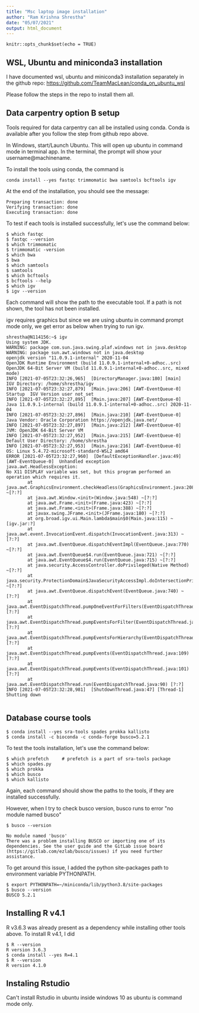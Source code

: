 ```yaml
---
title: "Msc laptop image installation"
author: "Ram Krishna Shrestha"
date: "05/07/2021"
output: html_document
---
```


```{r setup, include=FALSE}
knitr::opts_chunk$set(echo = TRUE)
```

## WSL, Ubuntu and miniconda3 installation

I have documented wsl, ubuntu and miniconda3 installation separately in the github repo: https://github.com/TeamMacLean/conda_on_ubuntu_wsl

Please follow the steps in the repo to install them all. 

## Data carpentry option B setup

Tools required for data carpentry can all be installed using conda. Conda is available after you follow the step from github repo above.

In Windows, start/Launch Ubuntu. This will open up ubuntu in command mode in terminal app. In the terminal, the prompt will show your username@machinename.

To install the tools using conda, the command is

```
conda install --yes fastqc trimmomatic bwa samtools bcftools igv
```
At the end of the installation, you should see the message:
```
Preparing transaction: done
Verifying transaction: done
Executing transaction: done
```

To test if each tools is installed successfully, let's use the command below:
```
$ which fastqc 
$ fastqc --version
$ which trimmomatic
$ trimmomatic -version
$ which bwa
$ bwa 
$ which samtools
$ samtools
$ which bcftools
$ bcftools --help
$ which igv
$ igv --version
```

Each command will show the path to the executable tool. If a path is not shown, the tool has not been installed.

igv requires graphics but since we are using ubuntu in command prompt mode only, we get error as below when trying to run igv.

```
shrestha@N114156:~$ igv
Using system JDK.
WARNING: package com.sun.java.swing.plaf.windows not in java.desktop
WARNING: package sun.awt.windows not in java.desktop
openjdk version "11.0.9.1-internal" 2020-11-04
OpenJDK Runtime Environment (build 11.0.9.1-internal+0-adhoc..src)
OpenJDK 64-Bit Server VM (build 11.0.9.1-internal+0-adhoc..src, mixed mode)
INFO [2021-07-05T23:32:26,965]  [DirectoryManager.java:180] [main]  IGV Directory: /home/shrestha/igv
INFO [2021-07-05T23:32:27,879]  [Main.java:206] [AWT-EventQueue-0]  Startup  IGV Version user not_set
INFO [2021-07-05T23:32:27,895]  [Main.java:207] [AWT-EventQueue-0]  Java 11.0.9.1-internal (build 11.0.9.1-internal+0-adhoc..src) 2020-11-04
INFO [2021-07-05T23:32:27,896]  [Main.java:210] [AWT-EventQueue-0]  Java Vendor: Oracle Corporation https://openjdk.java.net/
INFO [2021-07-05T23:32:27,897]  [Main.java:212] [AWT-EventQueue-0]  JVM: OpenJDK 64-Bit Server VM
INFO [2021-07-05T23:32:27,952]  [Main.java:215] [AWT-EventQueue-0]  Default User Directory: /home/shrestha
INFO [2021-07-05T23:32:27,953]  [Main.java:216] [AWT-EventQueue-0]  OS: Linux 5.4.72-microsoft-standard-WSL2 amd64
ERROR [2021-07-05T23:32:27,960]  [DefaultExceptionHandler.java:49] [AWT-EventQueue-0]  Unhandled exception
java.awt.HeadlessException:
No X11 DISPLAY variable was set, but this program performed an operation which requires it.
        at java.awt.GraphicsEnvironment.checkHeadless(GraphicsEnvironment.java:208) ~[?:?]
        at java.awt.Window.<init>(Window.java:548) ~[?:?]
        at java.awt.Frame.<init>(Frame.java:423) ~[?:?]
        at java.awt.Frame.<init>(Frame.java:388) ~[?:?]
        at javax.swing.JFrame.<init>(JFrame.java:180) ~[?:?]
        at org.broad.igv.ui.Main.lambda$main$0(Main.java:115) ~[igv.jar:?]
        at java.awt.event.InvocationEvent.dispatch(InvocationEvent.java:313) ~[?:?]
        at java.awt.EventQueue.dispatchEventImpl(EventQueue.java:770) ~[?:?]
        at java.awt.EventQueue$4.run(EventQueue.java:721) ~[?:?]
        at java.awt.EventQueue$4.run(EventQueue.java:715) ~[?:?]
        at java.security.AccessController.doPrivileged(Native Method) ~[?:?]
        at java.security.ProtectionDomain$JavaSecurityAccessImpl.doIntersectionPrivilege(ProtectionDomain.java:85) ~[?:?]
        at java.awt.EventQueue.dispatchEvent(EventQueue.java:740) ~[?:?]
        at java.awt.EventDispatchThread.pumpOneEventForFilters(EventDispatchThread.java:203) [?:?]
        at java.awt.EventDispatchThread.pumpEventsForFilter(EventDispatchThread.java:124) [?:?]
        at java.awt.EventDispatchThread.pumpEventsForHierarchy(EventDispatchThread.java:113) [?:?]
        at java.awt.EventDispatchThread.pumpEvents(EventDispatchThread.java:109) [?:?]
        at java.awt.EventDispatchThread.pumpEvents(EventDispatchThread.java:101) [?:?]
        at java.awt.EventDispatchThread.run(EventDispatchThread.java:90) [?:?]
INFO [2021-07-05T23:32:28,981]  [ShutdownThread.java:47] [Thread-1]  Shutting down
               
```

## Database course tools

```
$ conda install --yes sra-tools spades prokka kallisto
$ conda install -c bioconda -c conda-forge busco=5.2.1
```

To test the tools installation, let's use the command below:
```
$ which prefetch     # prefetch is a part of sra-tools package
$ which spades.py
$ which prokka
$ which busco
$ which kallisto
```

Again, each command should show the paths to the tools, if they are installed successfully.

However, when I try to check busco version, busco runs to error "no module named busco"

```
$ busco --version

No module named 'busco'
There was a problem installing BUSCO or importing one of its dependencies. See the user guide and the GitLab issue board (https://gitlab.com/ezlab/busco/issues) if you need further assistance.
```

To get around this issue, I added the python site-packages path to environment variable PYTHONPATH.

```
$ export PYTHONPATH=~/miniconda/lib/python3.8/site-packages
$ busco --version
BUSCO 5.2.1
```

## Installing R v4.1

R v3.6.3 was already present as a dependency while installing other tools above. To install R v4.1, I did

```
$ R --version
R version 3.6.3
$ conda install --yes R=4.1
$ R --version
R version 4.1.0
```

## Instaling Rstudio

Can't install Rstudio in ubuntu inside windows 10 as ubuntu is command mode only.
